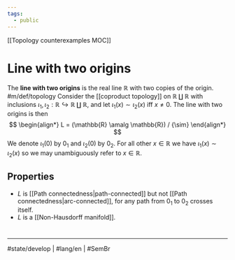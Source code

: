 ```yaml
---
tags:
  - public
---
```

[[Topology counterexamples MOC]]
# Line with two origins

The **line with two origins** is the real line $\mathbb{R}$ with two copies of the origin. #m/def/topology 
Consider the [[coproduct topology]] on $\mathbb{R} \amalg \mathbb{R}$ with inclusions $\iota_{1},\iota_{2} : \mathbb{R} \hookrightarrow \mathbb{R} \amalg \mathbb{R}$,
and let $\iota_{1}(x) \sim \iota_{2}(x)$ iff $x \neq 0$.
The line with two origins is then
$$
\begin{align*}
L = (\mathbb{R} \amalg \mathbb{R}) / {\sim}
\end{align*}
$$
We denote $\iota_{1}(0)$ by $0_{1}$ and $\iota_{2}(0)$ by $0_{2}$.
For all other $x \in \mathbb{R}$ we have $\iota_{1}(x) \sim \iota_{2}(x)$ so we may unambiguously refer to $x \in \mathbb{R}$.

## Properties

- $L$ is [[Path connectedness|path-connected]] but not [[Path connectedness|arc-connected]], for any path from $0_{1}$ to $0_{2}$ crosses itself.
- $L$ is a [[Non-Hausdorff manifold]].


#
---
#state/develop | #lang/en | #SemBr
